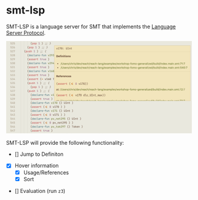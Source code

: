# smt-lsp

SMT-LSP is a language server for SMT that implements the [Language Server Protocol](https://microsoft.github.io/language-server-protocol/).

![VSCode Screenshot](./assets/screenshot.png)

SMT-LSP will provide the following functionality:
- [] Jump to Definiton
- [x] Hover information
  - [x] Usage/References
  - [x] Sort
- [] Evaluation (run `z3`)


